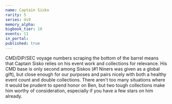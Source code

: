```yaml
---
name: Captain Sisko
rarity: 5
series: ds9
memory_alpha:
bigbook_tier: 10
events: 11
in_portal:
published: true
---
```


CMD/DIP/SEC voyage numbers scraping the bottom of the barrel means that Captain Sisko relies on his event work and collections for relevance. His CMD base is only second among Siskos (#1 Niners was given as a global gift), but close enough for our purposes and pairs nicely with both a healthy event count and double collections. There aren't too many situations where it would be prudent to spend honor on Ben, but two tough collections make him worthy of consideration, especially if you have a few stars on him already.
